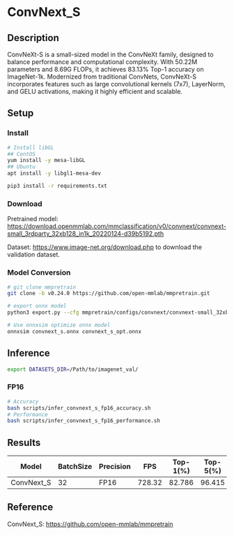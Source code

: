 # ConvNext_S

## Description

ConvNeXt-S is a small-sized model in the ConvNeXt family, designed to balance performance and computational complexity. With 50.22M parameters and 8.69G FLOPs, it achieves 83.13% Top-1 accuracy on ImageNet-1k. Modernized from traditional ConvNets, ConvNeXt-S incorporates features such as large convolutional kernels (7x7), LayerNorm, and GELU activations, making it highly efficient and scalable.

## Setup

### Install

```bash
# Install libGL
## CentOS
yum install -y mesa-libGL
## Ubuntu
apt install -y libgl1-mesa-dev

pip3 install -r requirements.txt
```

### Download

Pretrained model: <https://download.openmmlab.com/mmclassification/v0/convnext/convnext-small_3rdparty_32xb128_in1k_20220124-d39b5192.pth>

Dataset: <https://www.image-net.org/download.php> to download the validation dataset.

### Model Conversion

```bash
# git clone mmpretrain
git clone -b v0.24.0 https://github.com/open-mmlab/mmpretrain.git

# export onnx model
python3 export.py --cfg mmpretrain/configs/convnext/convnext-small_32xb128_in1k.py --weight convnext-small_3rdparty_32xb128_in1k_20220124-d39b5192.pth --output convnext_s.onnx

# Use onnxsim optimize onnx model
onnxsim convnext_s.onnx convnext_s_opt.onnx

```

## Inference

```bash
export DATASETS_DIR=/Path/to/imagenet_val/
```

### FP16

```bash
# Accuracy
bash scripts/infer_convnext_s_fp16_accuracy.sh
# Performance
bash scripts/infer_convnext_s_fp16_performance.sh
```

## Results

| Model        | BatchSize | Precision | FPS      | Top-1(%) | Top-5(%) |
| ------------ | --------- | --------- | -------- | -------- | -------- |
| ConvNext_S   | 32        | FP16      | 728.32   | 82.786   | 96.415   |

## Reference

ConvNext_S: <https://github.com/open-mmlab/mmpretrain>
